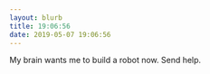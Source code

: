 ```yaml
---
layout: blurb
title: 19:06:56
date: 2019-05-07 19:06:56
---
```

My brain wants me to build a robot now. Send help.
